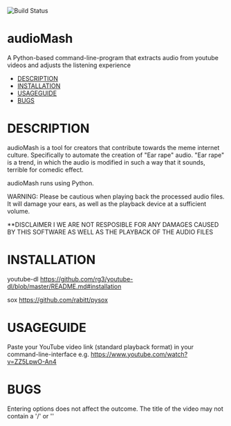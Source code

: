 ![Build Status](https://travis-ci.org/jensgerntholtz/audioMash.svg?branch=master)
# audioMash
A Python-based command-line-program that extracts audio from youtube videos and adjusts the listening experience

- [DESCRIPTION](#description)
- [INSTALLATION](#installation)
- [USAGEGUIDE](#usageguide)
- [BUGS](#bugs)

# DESCRIPTION
audioMash is a tool for creators that contribute towards the meme internet culture. Specifically to automate the creation of "Ear rape" audio. "Ear rape" is a trend, in which the audio is modified in such a way that it sounds, terrible for comedic effect.

audioMash runs using Python.

WARNING: Please be cautious when playing back the processed audio files. It will damage your ears, as well as the playback device at a sufficient volume.

**DISCLAIMER I WE ARE NOT RESPOSIBLE FOR ANY DAMAGES CAUSED BY THIS SOFTWARE AS WELL AS THE PLAYBACK OF THE AUDIO FILES

# INSTALLATION

youtube-dl
https://github.com/rg3/youtube-dl/blob/master/README.md#installation

sox
https://github.com/rabitt/pysox

# USAGEGUIDE
Paste your YouTube video link (standard playback format) in your command-line-interface
e.g. https://www.youtube.com/watch?v=ZZ5LpwO-An4

# BUGS

Entering options does not affect the outcome. 
The title of the video may not contain a '/' or '\'
